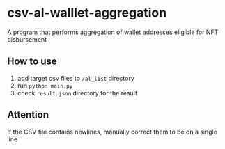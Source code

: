 # csv-al-walllet-aggregation
A program that performs aggregation of wallet addresses eligible for NFT disbursement

## How to use

1. add target csv files to `/al_list` directory
2. run `python main.py`
3. check `result.json` directory for the result

## Attention
If the CSV file contains newlines, manually correct them to be on a single line
